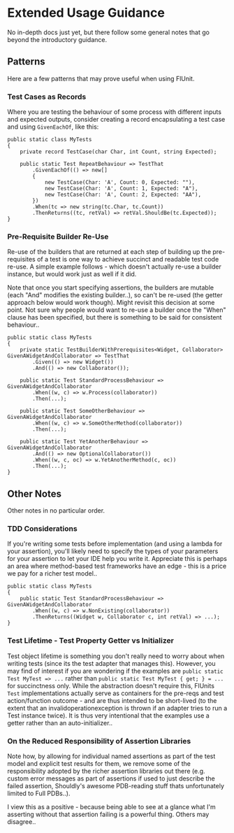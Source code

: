 # Extended Usage Guidance

No in-depth docs just yet, but there follow some general notes that go beyond the introductory guidance.

## Patterns

Here are a few patterns that may prove useful when using FlUnit.

### Test Cases as Records

Where you are testing the behaviour of some process with different inputs and expected outputs, consider creating a record encapsulating a test case and using `GivenEachOf`, like this:

```
public static class MyTests
{
    private record TestCase(char Char, int Count, string Expected);
    
    public static Test RepeatBehaviour => TestThat
        .GivenEachOf(() => new[]
        {
            new TestCase(Char: 'A', Count: 0, Expected: ""),
            new TestCase(Char: 'A', Count: 1, Expected: "A"),
            new TestCase(Char: 'A', Count: 2, Expected: "AA"),
        })
        .When(tc => new string(tc.Char, tc.Count))
        .ThenReturns((tc, retVal) => retVal.ShouldBe(tc.Expected));
}
```

### Pre-Requisite Builder Re-Use

Re-use of the builders that are returned at each step of building up the pre-requisites of a test is one way to achieve succinct and readable test code re-use.
A simple example follows - which doesn't actually re-use a builder instance, but would work just as well if it did.

Note that once you start specifying assertions, the builders are mutable (each "And" modifies the existing builder..), so can't be re-used (the getter approach below would work though). Might revisit this decision at some point. Not sure why people would want to re-use a builder once the "When" clause has been specified, but there is something to be said for consistent behaviour..

```
public static class MyTests
{
    private static TestBuilderWithPrerequisites<Widget, Collaborator> GivenAWidgetAndCollaborator => TestThat
        .Given(() => new Widget())
        .And(() => new Collaborator());
    
    public static Test StandardProcessBehaviour => GivenAWidgetAndCollaborator
        .When((w, c) => w.Process(collaborator))
        .Then(...);
    
    public static Test SomeOtherBehaviour => GivenAWidgetAndCollaborator
        .When((w, c) => w.SomeOtherMethod(collaborator))
        .Then(...);
    
    public static Test YetAnotherBehaviour => GivenAWidgetAndCollaborator
        .And(() => new OptionalCollaborator())
        .When((w, c, oc) => w.YetAnotherMethod(c, oc))
        .Then(...);
}
```

## Other Notes

Other notes in no particular order.

### TDD Considerations

If you're writing some tests before implementation (and using a lambda for your assertion), you'll likely need to specify the types of your parameters for your assertion to let your IDE help you write it. Appreciate this is perhaps an area where method-based test frameworks have an edge - this is a price we pay for a richer test model..

```
public static class MyTests
{   
    public static Test StandardProcessBehaviour => GivenAWidgetAndCollaborator
        .When((w, c) => w.NonExisting(collaborator))
        .ThenReturns((Widget w, Collaborator c, int retVal) => ...);
}
```

### Test Lifetime - Test Property Getter vs Initializer

Test object lifetime is something you don't really need to worry about when writing tests (since its the test adapter that manages this).
However, you may find of interest if you are wondering if the examples are `public static Test MyTest => ...` rather than `public static Test MyTest { get; } = ...` for succinctness only.
While the abstraction doesn't require this, FlUnits `Test` implementations actually serve as containers for the pre-reqs and test action/function outcome - and are thus intended to be short-lived (to the extent that an invalidoperationexception is thrown if an adapter tries to run a Test instance twice).
It is thus very intentional that the examples use a getter rather than an auto-initializer..

### On the Reduced Responsibility of Assertion Libraries

Note how, by allowing for individual named assertions as part of the test model and explicit test results for them, we remove some of the responsibility adopted by the richer assertion libraries out there (e.g. custom error messages as part of assertions if used to just describe the failed assertion, Shouldly's awesome PDB-reading stuff thats unfortunately limited to Full PDBs..).

I view this as a positive - because being able to see at a glance what I'm asserting without that assertion failing is a powerful thing. Others may disagree..
